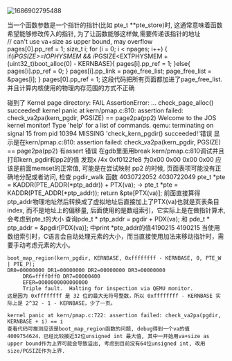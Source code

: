 ![1686902795488](https://github.com/Leavaway/csnotes/assets/86211987/25c813e9-e0d7-4dec-912c-cb8c7385afda)
 
当一个函数参数是一个指针的指针(比如 pte_t **pte_store)时, 这通常意味着函数希望能够修改传入的指针, 为了让函数能够这样做,需要传递该指针的地址</br>
// can't use va+size as upper bound, may overflow</br>
	pages[0].pp_ref = 1;
 size_t i;
	for (i = 0; i < npages; i++) {
		if(i*PGSIZE>=IOPHYSMEM && i*PGSIZE<EXTPHYSMEM + (uint32_t)boot_alloc(0) - KERNBASE){
			pages[i].pp_ref = 1;
		}else{
			pages[i].pp_ref = 0;
		}
		pages[i].pp_link = page_free_list;
		page_free_list = &pages[i];
	}
	pages[0].pp_ref = 1;
 这段代码把所有页面都加进了page_free_list. 并且计算内核使用的物理内存范围的方式不正确

 碰到了 Kernel page directory: FAIL 
    AssertionError: ...
         check_page_alloc() succeeded!
         kernel panic at kern/pmap.c:810: assertion failed: check_va2pa(kern_pgdir, PGSIZE) == page2pa(pp2)
         Welcome to the JOS kernel monitor!
         Type 'help' for a list of commands.
         qemu: terminating on signal 15 from pid 10394
    MISSING 'check_kern_pgdir\(\) succeeded!'错误 显示是在kern/pmap.c:810: assertion failed: check_va2pa(kern_pgdir, PGSIZE) == page2pa(pp2) 有assert 错误
    在gdb里面用break kern/pmap.c:810调试并且打印kern_pgdir和pp2的值
    发现x /4x 0xf0122fe8 为0x00 0x00 0x00 0x00 应该是前面memset的正常值,
    可能是在尝试映射 pp2 的时候, 页面表项可能没有正确地分配或者访问, 检查 pgdir_walk 函数
    4030722052  4030722049
    pte_t *pte = KADDR(PTE_ADDR(*ptp_addr)) + PTX(va); -> pte_t *pte = KADDR(PTE_ADDR(*ptp_addr)); return &pte[PTX(va)];
    前面直接算得ptp_addr物理地址然后转换成了虚拟地址后直接加上了PTX(va)也就是页表条目index, 而不是地址上的偏移量, 后面使用的是数组索引，它实际上是在做指针算术, 会考虑到pte_t的大小
    查询pde_t * ptp_addr = pgdir + PDX(va); 和 pde_t * ptp_addr = &pgdir[PDX(va)];
    中print *pte_addr的值4190215   4190215
    当使用数组索引时，C语言会自动处理元素的大小，而当直接使用加法来移动指针时，需要手动考虑元素的大小。

	
    boot_map_region(kern_pgdir, KERNBASE, 0xffffffff - KERNBASE, 0, PTE_W | PTE_P); 
    DR0=00000000 DR1=00000000 DR2=00000000 DR3=00000000 
         DR6=ffff0ff0 DR7=00000400
         EFER=0000000000000000
         Triple fault.  Halting for inspection via QEMU monitor.
    这是因为 0xffffffff 是 32 位的最大无符号整数，所以 0xffffffff - KERNBASE 实际上是 2^32 - 1 - KERNBASE，少了一页。

    kernel panic at kern/pmap.c:722: assertion failed: check_va2pa(pgdir, KERNBASE + i) == i
    查看代码可推测应该是boot_map_region函数的问题, debug得到一个va的值4009754624，已经比较接近32位unsigned int 最大值, 其中一开始用va+size as upper bound作为上界可能会导致溢出, 考虑到目前没有64位unsigned int, 改用size/PGSIZE作为上界.
    

